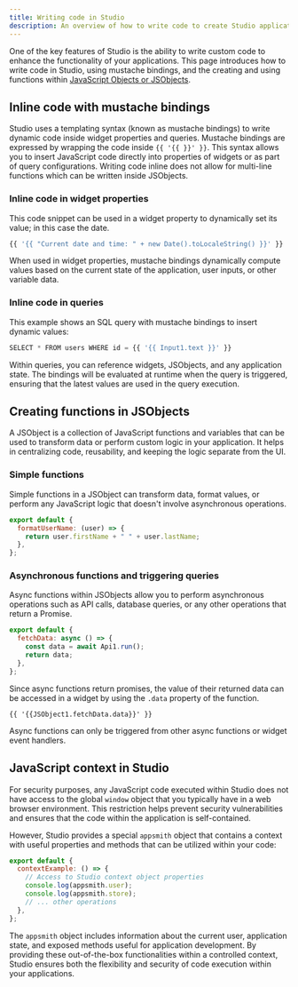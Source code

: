 ```yaml
---
title: Writing code in Studio
description: An overview of how to write code to create Studio applications.
---
```


<!--
README

For guidance on how to write documenation, see https://dev.stage.spread.ai/docs/contributor/guide.html. Contact Documentation when this document is ready for review.
-->

One of the key features of Studio is the ability to write custom code to enhance the functionality of your applications. This page introduces how to write code in Studio, using mustache bindings, and the creating and using functions within [JavaScript Objects or JSObjects](using-jsobjects.md).

## Inline code with mustache bindings

Studio uses a templating syntax (known as mustache bindings) to write dynamic code inside widget properties and queries. Mustache bindings are expressed by wrapping the code inside `{{ '{{ }}' }}`. This syntax allows you to insert JavaScript code directly into properties of widgets or as part of query configurations. Writing code inline does not allow for multi-line functions which can be written inside JSObjects.

### Inline code in widget properties

This code snippet can be used in a widget property to dynamically set its value; in this case the date.

``` javascript
{{ '{{ "Current date and time: " + new Date().toLocaleString() }}' }}
```

When used in widget properties, mustache bindings dynamically compute values based on the current state of the application, user inputs, or other variable data.

### Inline code in queries

This example shows an SQL query with mustache bindings to insert dynamic values:

```javascript
SELECT * FROM users WHERE id = {{ '{{ Input1.text }}' }}
```

Within queries, you can reference widgets, JSObjects, and any application state. The bindings will be evaluated at runtime when the query is triggered, ensuring that the latest values are used in the query execution.

## Creating functions in JSObjects

A JSObject is a collection of JavaScript functions and variables that can be used to transform data or perform custom logic in your application. It helps in centralizing code, reusability, and keeping the logic separate from the UI.

### Simple functions

Simple functions in a JSObject can transform data, format values, or perform any JavaScript logic that doesn't involve asynchronous operations.

```javascript
export default {
  formatUserName: (user) => {
    return user.firstName + " " + user.lastName;
  },
};
```

### Asynchronous functions and triggering queries

Async functions within JSObjects allow you to perform asynchronous operations such as API calls, database queries, or any other operations that return a Promise.

```javascript
export default {
  fetchData: async () => {
    const data = await Api1.run();
    return data;
  },
};
```

Since async functions return promises, the value of their returned data can be accessed in a widget by using the `.data` property of the function.

```
{{ '{{JSObject1.fetchData.data}}' }}
```

Async functions can only be triggered from other async functions or widget event handlers.

## JavaScript context in Studio

For security purposes, any JavaScript code executed within Studio does not have access to the global `window` object that you typically have in a web browser environment. This restriction helps prevent security vulnerabilities and ensures that the code within the application is self-contained.

However, Studio provides a special `appsmith` object that contains a context with useful properties and methods that can be utilized within your code:

```javascript
export default {
  contextExample: () => {
    // Access to Studio context object properties
    console.log(appsmith.user);
    console.log(appsmith.store);
    // ... other operations
  },
};
```

The `appsmith` object includes information about the current user, application state, and exposed methods useful for application development. By providing these out-of-the-box functionalities within a controlled context, Studio ensures both the flexibility and security of code execution within your applications.
